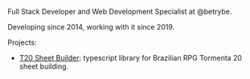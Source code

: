 Full Stack Developer and Web Development Specialist at @betrybe.

Developing since 2014, working with it since 2019.

Projects:

- [T20 Sheet Builder](https://github.com/isaacbatst/t20-sheet-builder): typescript library for Brazilian RPG Tormenta 20 sheet building.

